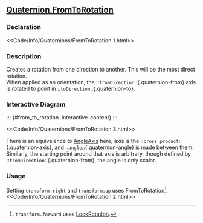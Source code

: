## [Quaternion.FromToRotation](https://docs.unity3d.com/ScriptReference/Quaternion.FromToRotation.html)
### Declaration
<<Code/Info/Quaternions/FromToRotation 1.html>>

### Description
Creates a rotation from one direction to another. This will be the most direct rotation.  
When applied as an orientation, the ::`fromDirection`::{.quaternion-from} axis is rotated to point in ::`toDirection`::{.quaternion-to}.

### Interactive Diagram

::: {#from_to_rotation .interactive-content}
:::
<script type="module" src="Scripts/Interactive/Quaternions/fromToRotation.js"></script>  

<<Code/Info/Quaternions/FromToRotation 3.html>>  

There is an equivalence to [AngleAxis](AngleAxis.md) here, axis is the ::`cross product`::{.quaternion-axis}, and ::`angle`::{.quaternion-angle} is made between them.  
Similarly, the starting point around that axis is arbitrary, though defined by ::`fromDirection`::{.quaternion-from}, the angle is only scalar.

### Usage

Setting `transform.right` and `transform.up` uses FromToRotation[^1].  
<<Code/Info/Quaternions/FromToRotation 2.html>>  

[^1]: `transform.forward` uses [LookRotation](LookRotation.md).